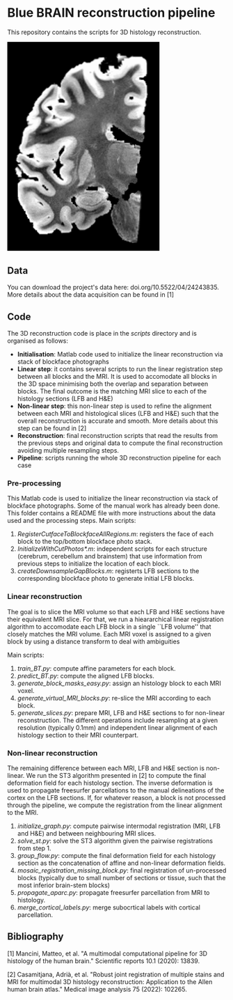 # Blue BRAIN reconstruction pipeline

This repository contains the scripts for 3D histology reconstruction.



<p align="left">
<img src="https://github.com/acasamitjana/ERC_reconstruction/blob/main/webpage/gif-EX9-19.gif?raw=true" alt="drawing" width="350"/>
</p>

## Data
You can download the project's data here: doi.org/10.5522/04/24243835. More details about the data acquisition can be found in [1]

## Code
The 3D reconstruction code is place in the _scripts_ directory and is organised as follows:
* **Initialisation**: Matlab code used to initialize the linear reconstruction via stack of blockface photographs
* **Linear step**: it contains several scripts to run the linear registration step between all blocks and the MRI. It is used to accomodate all blocks in the 3D space minimising both the overlap and separation between blocks. The final outcome is the matching MRI slice to each of the histology sections (LFB and H&E)
* **Non-linear step**: this non-linear step is used to refine the alignment between each MRI and histological slices (LFB and H&E) such that the overall reconstruction is accurate and smooth. More details about this step can be found in [2]
* **Reconstruction**: final reconstruction scripts that read the results from the previous steps and original data to compute the final reconstruction avoiding multiple resampling steps.
* **Pipeline**: scripts running the whole 3D reconstruction pipeline for each case

### Pre-processing
This Matlab code is used to initialize the linear reconstruction via stack of blockface photographs. Some of the manual work has already been done. This folder contains a README file with more instructions about the data used and the processing steps.
Main scripts:

1. _RegisterCutfaceToBlockfaceAllRegions.m_: registers the face of each block to the top/bottom blockface photo stack.
2. _InitializeWithCutPhotos*.m_: independent scripts for each structure (cerebrum, cerebellum and brainstem) that use information from previous steps to initialize the location of each block.
3. _createDownsampleGapBlocks.m_: registerts LFB sections to the corresponding blockface photo to generate initial LFB blocks.

### Linear reconstruction
The goal is to slice the MRI volume so that each LFB and H&E sections have their equivalent MRI slice. For that, we run a hieararchical linear registration algorithm to accomodate each LFB block in a single ``LFB volume'' that closely matches the MRI volume. Each MRI voxel is assigned to a given block by using a distance transform to deal with ambiguities

Main scripts:
1. _train_BT.py_: compute affine parameters for each block.
2. _predict_BT.py_: compute the aligned LFB blocks.
3. _generate_block_masks_easy.py_: assign an histology block to each MRI voxel.
4. _generate_virtual_MRI_blocks.py_: re-slice the MRI according to each block.
5. _generate_slices.py_: prepare MRI, LFB and H&E sections to for non-linear reconstruction. The different operations include resampling at a given resolution (typically 0.1mm) and independent linear alignment of each histology section to their MRI counterpart.

### Non-linear reconstruction
The remaining difference between each MRI, LFB and H&E section is non-linear. We run the ST3 algorithm presented in [2] to compute the final deformation field for each histology section.  The inverse deformation is used to propagate freesurfer parcellations to the manual delineations of the cortex on the LFB sections. If, for whatever reason, a block is not processed through the pipeline, we compute the registration from the linear alignment to the MRI.

1. _initialize_graph.py_: compute pairwise intermodal registration (MRI, LFB and H&E) and between neighbouring MRI slices.
2. _solve_st.py_: solve the ST3 algorithm given the pairwise registrations from step 1.
3. _group_flow.py_: compute the final deformation field for each histology section as the concatenation of affine and non-linear deformation fields.
4. _mosaic_registration_missing_block.py_: final registration of un-processed blocks (typically due to small number of sections or tissue, such that the most inferior brain-stem blocks)
5. _propagate_aparc.py_: propagate freesurfer parcellation from MRI to histology.
6. _merge_cortical_labels.py_: merge subocrtical labels with cortical parcellation.



## Bibliography
[1] Mancini, Matteo, et al. "A multimodal computational pipeline for 3D histology of the human brain." Scientific reports 10.1 (2020): 13839.

[2] Casamitjana, Adrià, et al. "Robust joint registration of multiple stains and MRI for multimodal 3D histology reconstruction: Application to the Allen human brain atlas." Medical image analysis 75 (2022): 102265.

